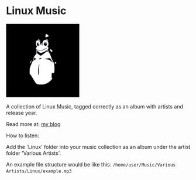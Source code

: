 # Linux Music
<img src="Linux/cover.png" alt="Album Cover Art" width="200"/>

A collection of Linux Music, tagged correctly as an album with artists and release year.

Read more at: [my blog](https://iwonder.netlify.app/devlog5.html)

How to listen:

Add the 'Linux' folder into your music collection as an album under the artist folder 'Various Artists'.

An example file structure would be like this:
`/home/user/Music/Various Artists/Linux/example.mp3`
